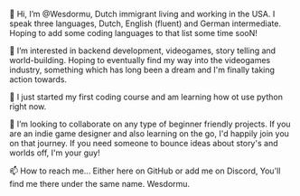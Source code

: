 👋 Hi, I’m @Wesdormu, Dutch immigrant living and working in the USA.
I speak three languages, Dutch, English (fluent) and German intermediate.
Hoping to add some coding languages to that list some time sooN!

👀 I’m interested in backend development, videogames, story telling and world-building.
Hoping to eventually find my way into the videogames industry, something which has long been a dream and I'm finally taking action towards.
 
🌱 I just started my first coding course and am learning how ot use python right now.
 
💞️ I’m looking to collaborate on any type of beginner friendly projects.
If you are an indie game designer and also learning on the go, I'd happily join you on that journey.
If you need someone to bounce ideas about story's and worlds off, I'm your guy!
 
📫 How to reach me...
Either here on GitHub or add me on Discord, You'll find me there under the same name. Wesdormu.
